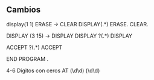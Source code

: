 ## Cambios

display(1 1) ERASE -> CLEAR
DISPLAY\(.*\) ERASE\.
CLEAR.

DISPLAY (3 15) <str> -> DISPLAY <str>
DISPLAY ?\(.*\)
DISPLAY

ACCEPT ?\(.*\)
ACCEPT

END PROGRAM <program>.


4-6 Digitos con ceros
AT (\d\d) (\d\d)